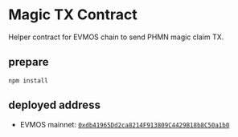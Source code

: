 # Magic TX Contract

Helper contract for EVMOS chain to send PHMN magic claim TX.

## prepare

```shell
npm install
```

## deployed address

- EVMOS mainnet: [`0xdb41965Dd2ca8214F913809C4429B18b8C50a1b0`](https://evm.evmos.org/address/0xdb41965Dd2ca8214F913809C4429B18b8C50a1b0/contracts)
